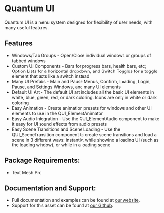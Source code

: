# Quantum UI
Quantum UI is a menu system designed for flexibility of user needs, with many useful features.

Features
-----
 * Windows/Tab Groups - Open/Close individual windows or groups of tabbed windows
 * Custom UI Components - Bars for progress bars, health bars, etc; Option Lists for a horizontal dropdown; and Switch Toggles for a toggle element that acts like a switch instead
 * Many UI Prefabs - Main and Pause Menus, Confirm, Loading, Login, Pause, and Settings Windows, and many UI elements
 * Default UI Art - The default UI art includes all the basic UI elements in white, blue, green, red, or dark coloring. Icons are only in white or dark coloring
 * Easy Animation - Create animation presets for windows and other UI elements to use in the QUI_ElementAnimator
 * Easy Audio Integration - Use the QUI_ElementAudio component to make it easy for UI sound effects from audio presets
 * Easy Scene Transitions and Scene Loading - Use the QUI_SceneTransition component to create scene transitions and load a scene in 3 different ways: instantly, while showing a loading UI (such as the loading window), or while in a loading scene

Package Requirements:
-----
 * Text Mesh Pro

Documentation and Support:
-----
 * Full documentation and examples can be found at [our website](https://quantumtekhub.com/docs/quantumui/).
 * Support for this asset can be found at [our Github](https://github.com/QuantumTekSupport/QuantumUI/issues).
